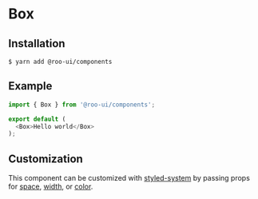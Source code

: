 # Box

<!-- STORY -->

## Installation

```shell
$ yarn add @roo-ui/components
```

## Example

```js
import { Box } from '@roo-ui/components';

export default (
  <Box>Hello world</Box>
);
```

## Customization

This component can be customized with [styled-system](https://github.com/jxnblk/styled-system) by passing props for [space](https://github.com/jxnblk/styled-system#space-responsive), [width](https://github.com/jxnblk/styled-system#width-responsive), or [color](https://github.com/jxnblk/styled-system#color-responsive).
